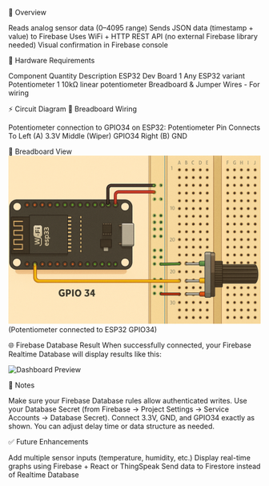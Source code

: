 🧠 Overview

Reads analog sensor data (0–4095 range)
Sends JSON data (timestamp + value) to Firebase
Uses WiFi + HTTP REST API (no external Firebase library needed)
Visual confirmation in Firebase console

🧰 Hardware Requirements

Component	Quantity	Description
ESP32 Dev Board	1	Any ESP32 variant
Potentiometer	1	10kΩ linear potentiometer
Breadboard & Jumper Wires	-	For wiring

⚡ Circuit Diagram
🧩 Breadboard Wiring

Potentiometer connection to GPIO34 on ESP32:
Potentiometer Pin	Connects To
Left (A)	3.3V
Middle (Wiper)	GPIO34
Right (B)	GND

📸 Breadboard View
![Dashboard Preview](Analog_Input_to_ESP32.png)
(Potentiometer connected to ESP32 GPIO34)

🌐 Firebase Database Result
When successfully connected, your Firebase Realtime Database will display results like this:

![Dashboard Preview](Screenshot%2025-10-22%220722.png)

🧩 Notes

Make sure your Firebase Database rules allow authenticated writes.
Use your Database Secret (from Firebase → Project Settings → Service Accounts → Database Secret).
Connect 3.3V, GND, and GPIO34 exactly as shown.
You can adjust delay time or data structure as needed.

✅ Future Enhancements

Add multiple sensor inputs (temperature, humidity, etc.)
Display real-time graphs using Firebase + React or ThingSpeak
Send data to Firestore instead of Realtime Database
